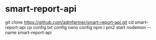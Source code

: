 
# smart-report-api

git clone https://github.com/admfarmer/smart-report-api.git
cd smart-report-api
cp config.txt config
nano config
npm i
pm2 start nodemon --name smart-report-api
